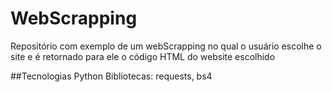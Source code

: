 # WebScrapping
Repositório com exemplo de um webScrapping no qual o usuário escolhe o site e é retornado para ele o código HTML do website escolhido  
  
##Tecnologias
Python
Bibliotecas: requests, bs4
